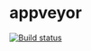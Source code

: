 # appveyor

[![Build status](https://ci.appveyor.com/api/projects/status/u5nbb5ecfvnojbux?svg=true)](https://ci.appveyor.com/project/Anna-Edel/animations)





